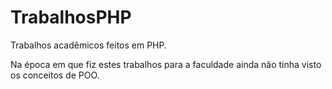 # TrabalhosPHP
Trabalhos acadêmicos feitos em PHP.

Na época em que fiz estes trabalhos para a faculdade ainda não tinha visto os conceitos de POO.
